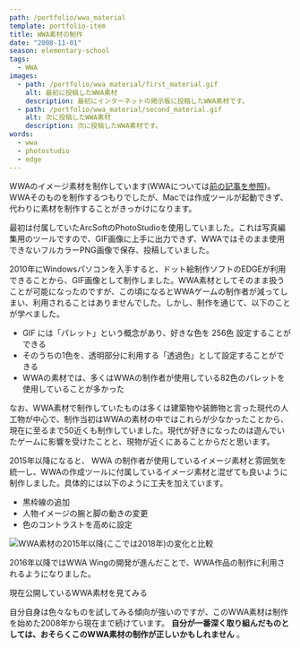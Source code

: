 ```yaml
---
path: /portfolio/wwa_material
template: portfolio-item
title: WWA素材の制作
date: "2008-11-01"
season: elementary-school
tags:
  - WWA
images:
  - path: /portfolio/wwa_material/first_material.gif
    alt: 最初に投稿したWWA素材
    description: 最初にインターネットの掲示板に投稿したWWA素材です。
  - path: /portfolio/wwa_material/second_material.gif
    alt: 次に投稿したWWA素材
    description: 次に投稿したWWA素材です。
words:
  - wwa
  - photostudio
  - edge
---
```


WWAのイメージ素材を制作しています(WWAについては[前の記事を参照](/portfolio/first_internet))。WWAそのものを制作するつもりでしたが、Macでは作成ツールが起動できず、代わりに素材を制作することがきっかけになります。

最初は付属していたArcSoftのPhotoStudioを使用していました。これは写真編集用のツールですので、GIF画像に上手に出力できず、WWAではそのまま使用できないフルカラーPNG画像で保存、投稿していました。

2010年にWindowsパソコンを入手すると、ドット絵制作ソフトのEDGEが利用できることから、GIF画像として制作しました。WWA素材としてそのまま扱うことが可能になったのですが、この頃になるとWWAゲームの制作者が減ってしまい、利用されることはありませんでした。しかし、制作を通じて、以下のことが学べました。

- GIF には「パレット」という概念があり、好きな色を 256色 設定することができる
- そのうちの1色を、透明部分に利用する「透過色」として設定することができる
- WWAの素材では、多くはWWAの制作者が使用している82色のパレットを使用していることが多かった

なお、WWA素材で制作していたものは多くは建築物や装飾物と言った現代の人工物が中心で、制作当初はWWAの素材の中ではこれらが少なかったことから、現在に至るまで50近くも制作していました。現代が好きになったのは遊んでいたゲームに影響を受けたことと、現物が近くにあることからだと思います。

2015年以降になると、 WWA の制作者が使用しているイメージ素材と雰囲気を統一し、WWAの作成ツールに付属しているイメージ素材と混ぜても良いように制作しました。具体的には以下のように工夫を加えています。

- 黒枠線の追加
- 人物イメージの腕と脚の動きの変更
- 色のコントラストを高めに設定

![WWA素材の2015年以降(ここでは2018年)の変化と比較](/portfolio/wwa_material/wwa_material_adjust_2018.png)

2016年以降ではWWA Wingの開発が進んだことで、WWA作品の制作に利用されるようになりました。

<link-button href="/material/wwa/">現在公開しているWWA素材を見てみる</link-button>

自分自身は色々なものを試してみる傾向が強いのですが、このWWA素材は制作を始めた2008年から現在まで続けています。 **自分が一番深く取り組んだものとしては、おそらくこのWWA素材の制作が正しいかもしれません** 。
